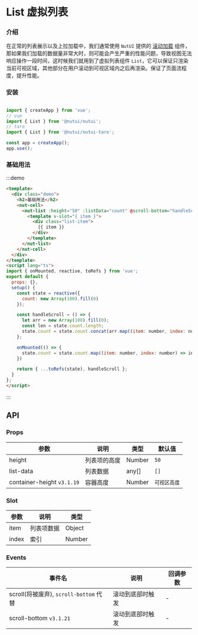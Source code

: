 # List 虚拟列表

### 介绍
在正常的列表展示以及上拉加载中，我们通常使用 `NutUI` 提供的 [滚动加载](#/zh-CN/infiniteloading) 组件，那如果我们加载的数据量非常大时，则可能会产生严重的性能问题，导致视图无法响应操作一段时间，这时候我们就用到了虚拟列表组件 `List`，它可以保证只渲染当前可视区域，其他部分在用户滚动到可视区域内之后再渲染。保证了页面流程度，提升性能。

### 安装

```javascript

import { createApp } from 'vue';
// vue
import { List } from '@nutui/nutui';
// taro
import { List } from '@nutui/nutui-taro';

const app = createApp();
app.use();

```

### 基础用法

:::demo

```html
<template>
  <div class="demo">
    <h2>基础用法</h2>
    <nut-cell>
      <nut-list :height="50" :listData="count" @scroll-bottom="handleScroll">
        <template v-slot="{ item }">
          <div class="list-item">
            {{ item }}
          </div>
        </template>
      </nut-list>
    </nut-cell>
  </div>
</template>
<script lang="ts">
import { onMounted, reactive, toRefs } from 'vue';
export default {
  props: {},
  setup() {
    const state = reactive({
      count: new Array(100).fill(0)
    });

    const handleScroll = () => {
      let arr = new Array(100).fill(0);
      const len = state.count.length;
      state.count = state.count.concat(arr.map((item: number, index: number) => len + index + 1));
    };

    onMounted(() => {
      state.count = state.count.map((item: number, index: number) => index + 1);
    })

    return { ...toRefs(state), handleScroll };
  }
};
</script>
```

:::

## API

### Props

| 参数         | 说明                             | 类型   | 默认值           |
|--------------|----------------------------------|--------|------------------|
| height         | 列表项的高度               | Number | `50`                |
| list-data         | 列表数据               | any[] | `[]`                |
| container-height `v3.1.19`        | 容器高度              | Number | `可视区高度`                |

### Slot

| 参数         | 说明                             | 类型   |
|--------------|----------------------------------|--------|
| item         | 列表项数据               | Object |
| index         | 索引               | Number |

### Events

| 事件名 | 说明           | 回调参数     |
|--------|----------------|--------------|
| scroll(将被废弃), `scroll-bottom` 代替 | 滚动到底部时触发 | - |
| scroll-bottom `v3.1.21`   | 滚动到底部时触发 | - |